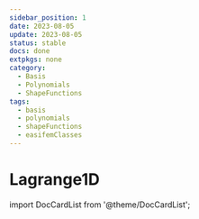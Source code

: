 ```yaml
---
sidebar_position: 1
date: 2023-08-05   
update: 2023-08-05 
status: stable
docs: done
extpkgs: none
category: 
  - Basis
  - Polynomials
  - ShapeFunctions
tags: 
  - basis
  - polynomials
  - shapeFunctions
  - easifemClasses
---
```


# Lagrange1D

import DocCardList from '@theme/DocCardList';

<DocCardList />
